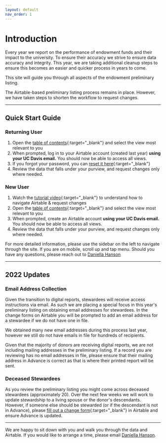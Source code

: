 ```yaml
---
layout: default
nav_order: 1
---
```

# Introduction
Every year we report on the performance of endowment funds and their impact to the university. To ensure their accuracy we strive to ensure data accuracy and integrity. This year, we are taking additional cleanup steps to ensure this becomes an easier and quicker process in years to come.

This site will guide you through all aspects of the endowment preliminary listing. 

The Airtable-based preliminary listing process remains in place. However, we have taken steps to shorten the workflow to request changes.

---

## Quick Start Guide
### Returning User
1. Open the [table of contents](https://airtable.com/shrVc51peJvbuc9WM){:target="\_blank"} and select the view most relevant to you
2. When prompted, log in to your Airtable account (created last year) **using your UC Davis email.** You should now be able to access all views.
3. If you forgot your password, you can [reset it here](https://airtable.com/forgot){:target="\_blank"}
4. Review the data that falls under your purview, and request changes only where needed.

### New User
1. Watch the [tutorial video](https://ucdavis.github.io/endowmentreport//docs/airtable){:target="\_blank"} to understand how to navigate Airtable & request changes
2. Open the [table of contents](https://airtable.com/shrVc51peJvbuc9WM){:target="\_blank"} and select the view most relevant to you
3. When prompted, create an Airtable account **using your UC Davis email.** You should now be able to access all views.
4. Review the data that falls under your purview, and request changes only where needed.

For more detailed information, please use the sidebar on the left to navigate through the site. If you are on mobile, scroll up and tap menu. Should you have any questions, please reach out to [Daniella Hanson](mailto:dahanson@ucdavis.edu)

---

## 2022 Updates
### Email Address Collection
Given the transition to digital reports, stewardees will receive access instructions via email. As such we are placing a special focus in this year's preliminary listing on obtaining email addresses for stewardees. In the change forms on Airtable you will be prompted to add an email address for a stewardee if we do not have one in file. 

We obtained many new email addresses during this process last year, however we still do not have emails in file for hundreds of recipients.

Given that the majority of donors are receiving digital reports, we are not including mailing addresses in the preliminary listing. If a record you are reviewing has no email addresses in file, please ensure that their mailing address in Advance is correct as that is where their printed report will be sent.

<!---
### Endowment Cleanup
We are continuing the endowment cleanup process. Just as last year, you will find a link to these funds in the Airtable [table of contents](https://airtable.com/shrVc51peJvbuc9WM){:target="\_blank"}
-->

### Deceased Stewardees
As you review the preliminary listing you might come across deceased stewardees (approximately 20). Over the next few weeks we will work to update stewardship to a living spouse or the donor's descendants. However, if someone else should be stewarded (or if the descendant is not in Advance), please [fill out a change form](https://ucdavis.github.io/endowmentreport//docs/change){:target="\_blank"} in Airtable and ensure Advance is updated.

---
We are happy to sit down with you and walk you through the data and Airtable. If you would like to arrange a time, please email [Daniella Hanson](mailto:dahanson@ucdavis.edu).
